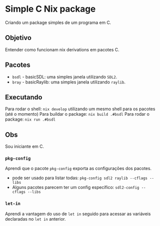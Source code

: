 # Simple C Nix package
Criando um package simples de um programa em C. 

## Objetivo
Entender como funcionam nix derivations em pacotes C.

## Pacotes
- `bsdl` - basicSDL: uma simples janela utilizando `SDL2`.
- `bray` - basicRaylib: uma simples janela utilizando `raylib`.

## Executando
Para rodar o shell: `nix develop` utilizando um mesmo shell para os pacotes (até o momento)
Para buildar o package: `nix build .#bsdl`
Para rodar o package: `nix run .#bsdl`

## Obs
Sou iniciante em C.

### `pkg-config`
Aprendi que o pacote `pkg-config` exporta as configurações dos pacotes.
- pode ser usado para listar todas: `pkg-config sdl2 raylib --cflags --libs`
- Alguns pacotes parecem ter um config específico: `sdl2-config --cflags --libs`

### `let-in`
Aprendi a vantagem do uso de `let in` seguido para acessar as variáveis declaradas no `let in` anterior.